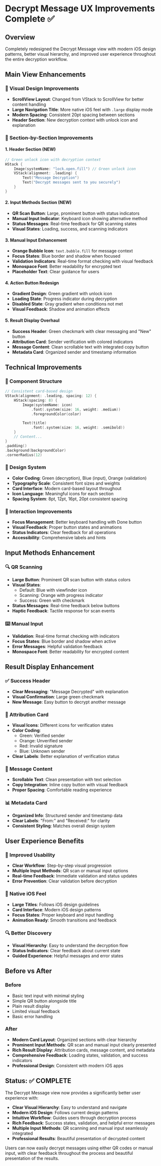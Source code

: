 # Decrypt Message UX Improvements Complete ✅

## Overview
Completely redesigned the Decrypt Message view with modern iOS design patterns, better visual hierarchy, and improved user experience throughout the entire decryption workflow.

## Main View Enhancements

### 🎨 Visual Design Improvements
- **ScrollView Layout**: Changed from VStack to ScrollView for better content handling
- **Large Navigation Title**: More native iOS feel with `.large` display mode
- **Modern Spacing**: Consistent 20pt spacing between sections
- **Header Section**: New decryption context with unlock icon and explanation

### 📱 Section-by-Section Improvements

#### 1. Header Section (NEW)
```swift
// Green unlock icon with decryption context
HStack {
    Image(systemName: "lock.open.fill") // Green unlock icon
    VStack(alignment: .leading) {
        Text("Message Decryption")
        Text("Decrypt messages sent to you securely")
    }
}
```

#### 2. Input Methods Section (NEW)
- **QR Scan Button**: Large, prominent button with status indicators
- **Manual Input Indicator**: Keyboard icon showing alternative method
- **Status Messages**: Real-time feedback for QR scanning states
- **Visual States**: Loading, success, and scanning indicators

#### 3. Manual Input Enhancement
- **Orange Bubble Icon**: `text.bubble.fill` for message context
- **Focus States**: Blue border and shadow when focused
- **Validation Indicators**: Real-time format checking with visual feedback
- **Monospace Font**: Better readability for encrypted text
- **Placeholder Text**: Clear guidance for users

#### 4. Action Button Redesign
- **Gradient Design**: Green gradient with unlock icon
- **Loading State**: Progress indicator during decryption
- **Disabled State**: Gray gradient when conditions not met
- **Visual Feedback**: Shadow and animation effects

#### 5. Result Display Overhaul
- **Success Header**: Green checkmark with clear messaging and "New" button
- **Attribution Card**: Sender verification with colored indicators
- **Message Content**: Clean scrollable text with integrated copy button
- **Metadata Card**: Organized sender and timestamp information

## Technical Improvements

### 🎯 Component Structure
```swift
// Consistent card-based design
VStack(alignment: .leading, spacing: 12) {
    HStack(spacing: 8) {
        Image(systemName: icon)
            .font(.system(size: 16, weight: .medium))
            .foregroundColor(color)
        
        Text(title)
            .font(.system(size: 16, weight: .semibold))
    }
    // Content...
}
.padding()
.background(backgroundColor)
.cornerRadius(12)
```

### 🎨 Design System
- **Color Coding**: Green (decryption), Blue (input), Orange (validation)
- **Typography Scale**: Consistent font sizes and weights
- **Card Interface**: Modern card-based layout throughout
- **Icon Language**: Meaningful icons for each section
- **Spacing System**: 8pt, 12pt, 16pt, 20pt consistent spacing

### 📱 Interaction Improvements
- **Focus Management**: Better keyboard handling with Done button
- **Visual Feedback**: Proper button states and animations
- **Status Indicators**: Clear feedback for all operations
- **Accessibility**: Comprehensive labels and hints

## Input Methods Enhancement

### 🔍 QR Scanning
- **Large Button**: Prominent QR scan button with status colors
- **Visual States**: 
  - Default: Blue with viewfinder icon
  - Scanning: Orange with progress indicator
  - Success: Green with checkmark
- **Status Messages**: Real-time feedback below buttons
- **Haptic Feedback**: Tactile response for scan events

### ⌨️ Manual Input
- **Validation**: Real-time format checking with indicators
- **Focus States**: Blue border and shadow when active
- **Error Messages**: Helpful validation feedback
- **Monospace Font**: Better readability for encrypted content

## Result Display Enhancement

### ✅ Success Header
- **Clear Messaging**: "Message Decrypted" with explanation
- **Visual Confirmation**: Large green checkmark
- **New Message**: Easy button to decrypt another message

### 👤 Attribution Card
- **Visual Icons**: Different icons for verification states
- **Color Coding**: 
  - Green: Verified sender
  - Orange: Unverified sender
  - Red: Invalid signature
  - Blue: Unknown sender
- **Clear Labels**: Better explanation of verification status

### 💬 Message Content
- **Scrollable Text**: Clean presentation with text selection
- **Copy Integration**: Inline copy button with visual feedback
- **Proper Spacing**: Comfortable reading experience

### 📊 Metadata Card
- **Organized Info**: Structured sender and timestamp data
- **Clear Labels**: "From:" and "Received:" for clarity
- **Consistent Styling**: Matches overall design system

## User Experience Benefits

### 🎯 Improved Usability
- **Clear Workflow**: Step-by-step visual progression
- **Multiple Input Methods**: QR scan or manual input options
- **Real-time Feedback**: Immediate validation and status updates
- **Error Prevention**: Clear validation before decryption

### 📱 Native iOS Feel
- **Large Titles**: Follows iOS design guidelines
- **Card Interface**: Modern iOS design patterns
- **Focus States**: Proper keyboard and input handling
- **Animation Ready**: Smooth transitions and feedback

### 🔍 Better Discovery
- **Visual Hierarchy**: Easy to understand the decryption flow
- **Status Indicators**: Clear feedback about current state
- **Guided Experience**: Helpful messages and error states

## Before vs After

### Before
- Basic text input with minimal styling
- Simple QR button alongside title
- Plain result display
- Limited visual feedback
- Basic error handling

### After
- **Modern Card Layout**: Organized sections with clear hierarchy
- **Prominent Input Methods**: QR scan and manual input clearly presented
- **Rich Result Display**: Attribution cards, message content, and metadata
- **Comprehensive Feedback**: Loading states, validation, and success indicators
- **Professional Design**: Consistent with modern iOS apps

## Status: ✅ COMPLETE

The Decrypt Message view now provides a significantly better user experience with:
- **Clear Visual Hierarchy**: Easy to understand and navigate
- **Modern iOS Design**: Follows current design patterns
- **Intuitive Workflow**: Guides users through decryption process
- **Rich Feedback**: Success states, validation, and helpful error messages
- **Multiple Input Methods**: QR scanning and manual input seamlessly integrated
- **Professional Results**: Beautiful presentation of decrypted content

Users can now easily decrypt messages using either QR codes or manual input, with clear feedback throughout the process and beautiful presentation of the results.
